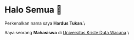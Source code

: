 # Halo Semua 👋

Perkenalkan nama saya **Hardus Tukan**.\

Saya seorang **Mahasiswa** di [Universitas Kriste Duta Wacana](https://www.ukdw.ac.id/).\


<!--
**Berndzz/Berndzz** is a ✨ _special_ ✨ repository because its `README.md` (this file) appears on your GitHub profile.

Here are some ideas to get you started:

- 🔭 I’m currently working on ...
- 🌱 I’m currently learning ...
- 👯 I’m looking to collaborate on ...
- 🤔 I’m looking for help with ...
- 💬 Ask me about ...
- 📫 How to reach me: ...
- 😄 Pronouns: ...
- ⚡ Fun fact: ...
-->

